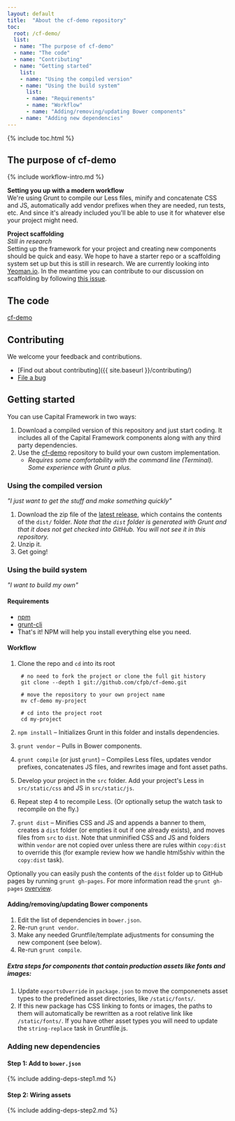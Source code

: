```yaml
---
layout: default
title:  "About the cf-demo repository"
toc:
  root: /cf-demo/
  list:
  - name: "The purpose of cf-demo"
  - name: "The code"
  - name: "Contributing"
  - name: "Getting started"
    list:
    - name: "Using the compiled version"
    - name: "Using the build system"
      list:
      - name: "Requirements"
      - name: "Workflow"
      - name: "Adding/removing/updating Bower components"
    - name: "Adding new dependencies"
---
```



{% include toc.html %}


## The purpose of cf-demo

{% include workflow-intro.md %}


**Setting you up with a modern workflow**  
We're using Grunt to compile our Less files, minify and concatenate CSS and JS,
automatically add vendor prefixes when they are needed, run tests, etc.
And since it's already included you'll be able to use it for whatever else your
project might need.


**Project scaffolding**  
*Still in research*  
Setting up the framework for your project and creating new components should be
quick and easy.
We hope to have a starter repo or a scaffolding system set up but this is still
in research.
We are currently looking into [Yeoman.io](http://yeoman.io/).
In the meantime you can contribute to our discussion on scaffolding by following
[this issue](https://github.com/cfpb/capital-framework/issues/49).


## The code

[cf-demo](https://github.com/cfpb/cf-demo)


## Contributing

We welcome your feedback and contributions.

- [Find out about contributing]({{ site.baseurl }}/contributing/)
- [File a bug](https://github.com/cfpb/cf-demo/issues/new?body=%23%23%20URL%0D%0D%0D%23%23%20Actual%20Behavior%0D%0D%0D%23%23%20Expected%20Behavior%0D%0D%0D%23%23%20Steps%20to%20Reproduce%0D%0D%0D%23%23%20Screenshot&labels=bug)


## Getting started

You can use Capital Framework in two ways:

1. Download a compiled version of this repository and just start coding.
It includes all of the Capital Framework components along with any third party
dependencies.
2. Use the [cf-demo](https://github.com/cfpb/cf-demo)
   repository to build your own custom implementation.
   * _Requires some comfortability with the command line (Terminal).
   Some experience with Grunt a plus._


### Using the compiled version

_"I just want to get the stuff and make something quickly"_

1. Download the zip file of the [latest release](https://github.com/cfpb/cf-demo/releases),
   which contains the contents of the `dist/` folder.
   _Note that the `dist` folder is generated with Grunt and that it does not
   get checked into GitHub.
   You will not see it in this repository._
2. Unzip it.
3. Get going!


### Using the build system

_"I want to build my own"_


#### Requirements

- [npm](https://npmjs.org/)
- [grunt-cli](http://gruntjs.com/getting-started)
- That's it! NPM will help you install everything else you need.


#### Workflow

1. Clone the repo and `cd` into its root
        
        # no need to fork the project or clone the full git history
        git clone --depth 1 git://github.com/cfpb/cf-demo.git

        # move the repository to your own project name
        mv cf-demo my-project

        # cd into the project root
        cd my-project
2. `npm install` – Initializes Grunt in this folder and installs dependencies.
3. `grunt vendor` – Pulls in Bower components.
4. `grunt compile` (or just `grunt`) – Compiles Less files, updates vendor prefixes,
concatenates JS files, and rewrites image and font asset paths.
5. Develop your project in the `src` folder. Add your project's Less in `src/static/css` and JS in `src/static/js`.
6. Repeat step 4 to recompile Less. (Or optionally setup the watch task to recompile on the fly.)
7. `grunt dist` – Minifies CSS and JS and appends a banner to them, creates a
`dist` folder (or empties it out if one already exists), and moves files from
`src` to `dist`.
Note that unminified CSS and JS and folders within `vendor` are not copied over
unless there are rules within `copy:dist` to override this
(for example review how we handle html5shiv within the `copy:dist` task).

Optionally you can easily push the contents of the `dist` folder up to GitHub
pages by running `grunt gh-pages`.
For more information read the `grunt gh-pages`
[overview](https://github.com/tschaub/grunt-gh-pages#overview).

#### Adding/removing/updating Bower components

1. Edit the list of dependencies in `bower.json`.
2. Re-run `grunt vendor`.
3. Make any needed Gruntfile/template adjustments for consuming the new component (see below).
4. Re-run `grunt compile`.


##### Extra steps for components that contain production assets like fonts and images:

1. Update `exportsOverride` in `package.json` to move the componenets asset types to the predefined asset
   directories, like `/static/fonts/`.
2. If this new package has CSS linking to fonts or images, the paths to them will automatically be rewritten as a
   root relative link like `/static/fonts/`. If you have other asset types you will need to update the
   `string-replace` task in Gruntfile.js.


### Adding new dependencies

#### Step 1: Add to `bower.json`

{% include adding-deps-step1.md %}

#### Step 2: Wiring assets

{% include adding-deps-step2.md %}
